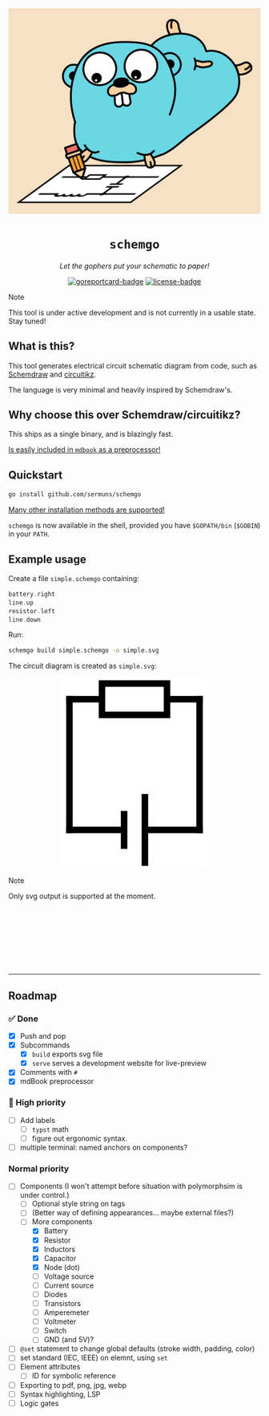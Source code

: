 <div align="center">
<img src="media/banner.svg" />
<h1><code>schemgo</code></h1>
<p><em>Let the gophers put your schematic to paper!</em></p>
<a href="https://goreportcard.com/report/github.com/sermuns/schemgo"><img alt="goreportcard-badge" src="https://goreportcard.com/badge/github.com/sermuns/schemgo"></a>
<a href="https://www.gnu.org/licenses/gpl-3.0">
<img alt="license-badge" src="https://img.shields.io/badge/License-GPLv3-blue.svg"></a>
</div>

> [!NOTE]
> This tool is under active development and is not currently in a usable state. Stay tuned!

## What is this?

This tool generates electrical circuit schematic diagram from code, such as [Schemdraw](https://schemdraw.readthedocs.io/en/stable/) and [circuitikz](https://github.com/circuitikz/circuitikz).

The language is very minimal and heavily inspired by Schemdraw's.

## Why choose this over Schemdraw/circuitikz?

This ships as a single binary, and is blazingly fast.

[Is easily included in `mdbook` as a preprocessor!](https://schemgo.samake.se/mdbook)

## Quickstart

```sh
go install github.com/sermuns/schemgo
```

[Many other installation methods are supported!](https://schemgo.samake.se/installation)

`schemgo` is now available in the shell, provided you have `$GOPATH/bin` (`$GOBIN`) in your `PATH`.

## Example usage

Create a file `simple.schemgo` containing:

<!-- abusing linguist syntax highlighting.. this is NOT haskell -->
```haskell
battery.right
line.up
resistor.left
line.down
```

Run:

```sh
schemgo build simple.schemgo -o simple.svg
```

The circuit diagram is created as `simple.svg`:

<div align="center">
<a href="media/simple.svg"><img src="media/simple.webp" alt="simple circuit" align="center" /></a>
</div>

> [!NOTE]
> Only svg output is supported at the moment.

<br>
<br>
<br>
<br>
<br>
<br>
<br>

---

## Roadmap
### ✅ Done
- [x] Push and pop
- [x] Subcommands
  - [x] `build` exports svg file
  - [x] `serve` serves a development website for live-preview
- [x] Comments with `#`
- [x] mdBook preprocessor

### 🎯 High priority
- [ ] Add labels
  - [ ] `typst` math
  - [ ] figure out ergonomic syntax.
- [ ] multiple terminal: named anchors on components?

### Normal priority
- [ ] Components (I won't attempt before situation with polymorphsim is under control.)
  - [ ] Optional style string on tags
  - [ ] (Better way of defining appearances... maybe external files?)
  - [ ] More components
    - [x] Battery
    - [x] Resistor
    - [x] Inductors
    - [x] Capacitor
    - [x] Node (dot)
    - [ ] Voltage source
    - [ ] Current source
    - [ ] Diodes
    - [ ] Transistors
    - [ ] Amperemeter
    - [ ] Voltmeter
    - [ ] Switch
    - [ ] GND (and 5V)?
- [ ] `@set` statement to change global defaults (stroke width, padding, color)
- [ ] set standard (IEC, IEEE) on elemnt, using `set`
- [ ] Element attributes
  - [ ] ID for symbolic reference
- [ ] Exporting to pdf, png, jpg, webp
- [ ] Syntax highlighting, LSP
- [ ] Logic gates
